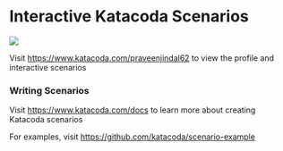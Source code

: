# Interactive Katacoda Scenarios

[![](http://shields.katacoda.com/katacoda/praveenjindal62/count.svg)](https://www.katacoda.com/praveenjindal62 "Get your profile on Katacoda.com")

Visit https://www.katacoda.com/praveenjindal62 to view the profile and interactive scenarios

### Writing Scenarios
Visit https://www.katacoda.com/docs to learn more about creating Katacoda scenarios

For examples, visit https://github.com/katacoda/scenario-example
